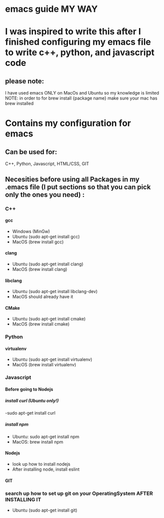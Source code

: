# emacs guide MY WAY

# I was inspired to write this after I finished configuring my emacs file to write c++, python, and javascript code

## please note: 
I have used emacs ONLY on MacOs and Ubuntu so my knowledge is limited
NOTE: in order to for brew install {package name} make sure your mac has brew installed

# Contains my configuration for emacs 

## Can be used for:
  C++,
  Python,
  Javascript,
  HTML/CSS,
  GIT
  
## Necesities before using all Packages in my .emacs file (I put sections so that you can pick only the ones you need) :
  ### C++
  
  ####  gcc
  - Windows (MinGw)
  - Ubuntu (sudo apt-get install gcc)
  - MacOS (brew install gcc)
  #### clang
  - Ubuntu (sudo apt-get install clang)
  - MacOS (brew install clang)
  #### libclang
  - Ubuntu (sudo apt-get install libclang-dev)
  - MacOS should already have it
  #### CMake
  - Ubuntu (sudo apt-get install cmake)
  - MacOS (brew install cmake)
  
  ### Python
  
  #### virtualenv
  - Ubuntu (sudo apt-get install virtualenv)
  - MacOS (brew install virtualenv)
  
  ### Javascript 
  
  #### Before going to Nodejs
  
  ##### install curl (Ubuntu only!)
  -sudo apt-get install curl
  
  ##### install npm
  - Ubuntu: sudo apt-get install npm
  - MacOS: brew install npm
  
  #### Nodejs
  - look up how to install nodejs
  - After installing node,  install eslint
  
  #### GIT
  ### search up how to set up git on your OperatingSystem AFTER INSTALLING IT
  - Ubuntu (sudo apt-get install git)
   
  
   
